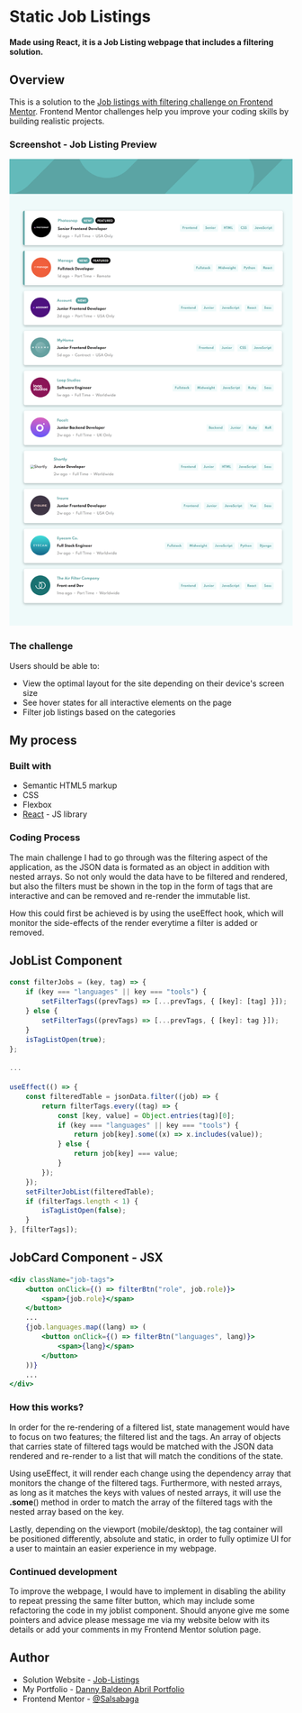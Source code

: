 # Static Job Listings

#### Made using React, it is a Job Listing webpage that includes a filtering solution.

## Overview

This is a solution to the [Job listings with filtering challenge on Frontend Mentor](https://www.frontendmentor.io/challenges/job-listings-with-filtering-ivstIPCt). Frontend Mentor challenges help you improve your coding skills by building realistic projects.

### Screenshot - Job Listing Preview

![](/public/images/JobListing-preview.png)

### The challenge

Users should be able to:

- View the optimal layout for the site depending on their device's screen size
- See hover states for all interactive elements on the page
- Filter job listings based on the categories

## My process

### Built with

- Semantic HTML5 markup
- CSS
- Flexbox
- [React](https://reactjs.org/) - JS library

### Coding Process

The main challenge I had to go through was the filtering aspect of the application, as the JSON data is formated as an object in addition with nested arrays. So not only would the data have to be filtered and rendered, but also the filters must be shown in the top in the form of tags that are interactive and can be removed and re-render the immutable list.

How this could first be achieved is by using the useEffect hook, which will monitor the side-effects of the render everytime a filter is added or removed.

## JobList Component

```js
const filterJobs = (key, tag) => {
    if (key === "languages" || key === "tools") {
        setFilterTags((prevTags) => [...prevTags, { [key]: [tag] }]);
    } else {
        setFilterTags((prevTags) => [...prevTags, { [key]: tag }]);
    }
    isTagListOpen(true);
};

...

useEffect(() => {
    const filteredTable = jsonData.filter((job) => {
        return filterTags.every((tag) => {
            const [key, value] = Object.entries(tag)[0];
            if (key === "languages" || key === "tools") {
                return job[key].some((x) => x.includes(value));
            } else {
                return job[key] === value;
            }
        });
    });
    setFilterJobList(filteredTable);
    if (filterTags.length < 1) {
        isTagListOpen(false);
    }
}, [filterTags]);
```

## JobCard Component - JSX

```jsx
<div className="job-tags">
	<button onClick={() => filterBtn("role", job.role)}>
		<span>{job.role}</span>
	</button>
	...
	{job.languages.map((lang) => (
		<button onClick={() => filterBtn("languages", lang)}>
			<span>{lang}</span>
		</button>
	))}
	...
</div>
```

### **How this works?**

In order for the re-rendering of a filtered list, state management would have to focus on two features; the filtered list and the tags. An array of objects that carries state of filtered tags would be matched with the JSON data rendered and re-render to a list that will match the conditions of the state.

Using useEffect, it will render each change using the dependency array that monitors the change of the filtered tags. Furthermore, with nested arrays, as long as it matches the keys with values of nested arrays, it will use the **.some**() method in order to match the array of the filtered tags with the nested array based on the key.

Lastly, depending on the viewport (mobile/desktop), the tag container will be positioned differently, absolute and static, in order to fully optimize UI for a user to maintain an easier experience in my webpage.

### Continued development

To improve the webpage, I would have to implement in disabling the ability to repeat pressing the same filter button, which may include some refactoring the code in my joblist component. Should anyone give me some pointers and advice please message me via my website below with its details or add your comments in my Frontend Mentor solution page.

## Author

- Solution Website - [Job-Listings](https://salsabaga.github.io/job-listings/)
- My Portfolio - [Danny Baldeon Abril Portfolio](https://salsabaga.github.io/dba_portfolio/)
- Frontend Mentor - [@Salsabaga](https://www.frontendmentor.io/profile/Salsabaga)
